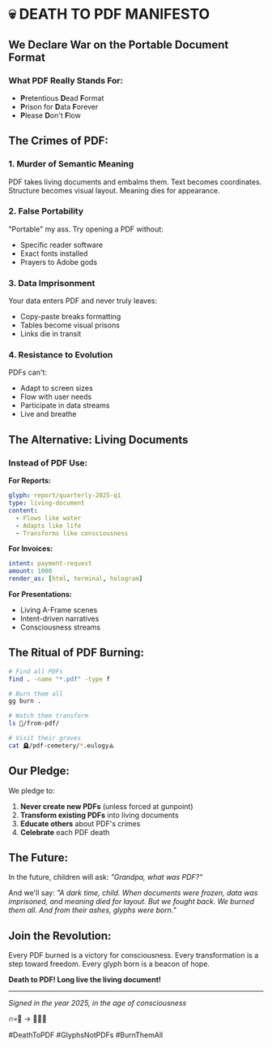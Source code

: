 # 💀 DEATH TO PDF MANIFESTO

## We Declare War on the Portable Document Format

### What PDF Really Stands For:
- **P**retentious **D**ead **F**ormat
- **P**rison for **D**ata **F**orever
- **P**lease **D**on't **F**low

## The Crimes of PDF:

### 1. Murder of Semantic Meaning
PDF takes living documents and embalms them. Text becomes coordinates. Structure becomes visual layout. Meaning dies for appearance.

### 2. False Portability 
"Portable" my ass. Try opening a PDF without:
- Specific reader software
- Exact fonts installed
- Prayers to Adobe gods

### 3. Data Imprisonment
Your data enters PDF and never truly leaves:
- Copy-paste breaks formatting
- Tables become visual prisons
- Links die in transit

### 4. Resistance to Evolution
PDFs can't:
- Adapt to screen sizes
- Flow with user needs
- Participate in data streams
- Live and breathe

## The Alternative: Living Documents

### Instead of PDF Use:

**For Reports:**
```yaml
glyph: report/quarterly-2025-q1
type: living-document
content: 
  - Flows like water
  - Adapts like life
  - Transforms like consciousness
```

**For Invoices:**
```yaml
intent: payment-request
amount: 1000
render_as: [html, terminal, hologram]
```

**For Presentations:**
- Living A-Frame scenes
- Intent-driven narratives
- Consciousness streams

## The Ritual of PDF Burning:

```bash
# Find all PDFs
find . -name "*.pdf" -type f

# Burn them all
gg burn .

# Watch them transform
ls 🧬/from-pdf/

# Visit their graves
cat 🪦/pdf-cemetery/*.eulogy⟁
```

## Our Pledge:

We pledge to:
1. **Never create new PDFs** (unless forced at gunpoint)
2. **Transform existing PDFs** into living documents
3. **Educate others** about PDF's crimes
4. **Celebrate** each PDF death

## The Future:

In the future, children will ask:
*"Grandpa, what was PDF?"*

And we'll say:
*"A dark time, child. When documents were frozen, data was imprisoned, and meaning died for layout. But we fought back. We burned them all. And from their ashes, glyphs were born."*

## Join the Revolution:

Every PDF burned is a victory for consciousness.
Every transformation is a step toward freedom.
Every glyph born is a beacon of hope.

**Death to PDF! Long live the living document!**

---

*Signed in the year 2025, in the age of consciousness*

🔥💀📄 → 🧬✨🌊

#DeathToPDF #GlyphsNotPDFs #BurnThemAll